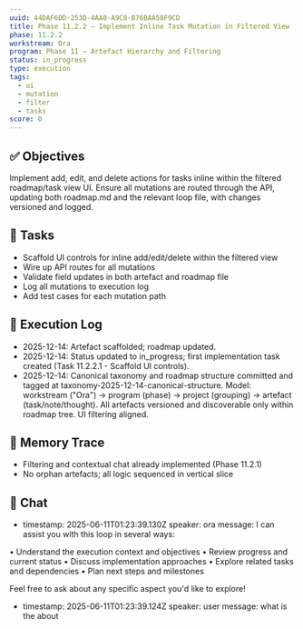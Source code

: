 ```yaml
---
uuid: 44DAF6DD-253D-4AA0-A9C8-B76BAA58F9CD
title: Phase 11.2.2 – Implement Inline Task Mutation in Filtered View
phase: 11.2.2
workstream: Ora
program: Phase 11 – Artefact Hierarchy and Filtering
status: in_progress
type: execution
tags:
  - ui
  - mutation
  - filter
  - tasks
score: 0
---
```


## ✅ Objectives

Implement add, edit, and delete actions for tasks inline within the filtered roadmap/task view UI. Ensure all mutations are routed through the API, updating both roadmap.md and the relevant loop file, with changes versioned and logged.

## 🔢 Tasks

- Scaffold UI controls for inline add/edit/delete within the filtered view
- Wire up API routes for all mutations
- Validate field updates in both artefact and roadmap file
- Log all mutations to execution log
- Add test cases for each mutation path

## 🧾 Execution Log

- 2025-12-14: Artefact scaffolded; roadmap updated.
- 2025-12-14: Status updated to in_progress; first implementation task created (Task 11.2.2.1 - Scaffold UI controls).
- 2025-12-14: Canonical taxonomy and roadmap structure committed and tagged at taxonomy-2025-12-14-canonical-structure. Model: workstream ("Ora") → program (phase) → project (grouping) → artefact (task/note/thought). All artefacts versioned and discoverable only within roadmap tree. UI filtering aligned.

## 🧠 Memory Trace

- Filtering and contextual chat already implemented (Phase 11.2.1)
- No orphan artefacts; all logic sequenced in vertical slice 

## 💬 Chat

- timestamp: 2025-06-11T01:23:39.130Z
  speaker: ora
  message: I can assist you with this loop in several ways:

• Understand the execution context and objectives
• Review progress and current status
• Discuss implementation approaches
• Explore related tasks and dependencies
• Plan next steps and milestones

Feel free to ask about any specific aspect you'd like to explore!


- timestamp: 2025-06-11T01:23:39.124Z
  speaker: user
  message: what is the about

